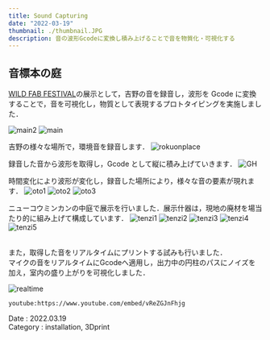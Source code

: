 ```yaml
---
title: Sound Capturing
date: "2022-03-19"
thumbnail: ./thumbnail.JPG
description: 音の波形Gcodeに変換し積み上げることで音を物質化・可視化する
---
```


## 音標本の庭

[WILD FAB FESTIVAL](../WildFab)の展示として，吉野の音を録音し，波形を Gcode に変換することで，音を可視化し，物質として表現するプロトタイピングを実施しました．

![main2](./main2.JPG)
![main](./main.JPG)

吉野の様々な場所で，環境音を録音します．
![rokuonplace](./yosinorokuon.JPG)

録音した音から波形を取得し，Gcode として縦に積み上げていきます．
![GH](./GH.JPG)

時間変化により波形が変化し，録音した場所により，様々な音の要素が現れます．
![oto1](./oto1.JPG)
![oto2](./oto2.JPG)
![oto3](./oto3.JPG)

ニューコウミンカンの中庭で展示を行いました．展示什器は，現地の廃材を場当たり的に組み上げて構成しています．
![tenzi1](./tenzi1.JPG)
![tenzi2](./tenzi2.JPG)
![tenzi3](./tenzi3.JPG)
![tenzi4](./tenzi4.JPG)
![tenzi5](./tenzi5.JPG)

<br>
また，取得した音をリアルタイムにプリントする試みも行いました．<br>
マイクの音をリアルタイムにGcodeへ適用し，出力中の円柱のパスにノイズを加え，室内の盛り上がりを可視化しました．

![realtime](./realtime.JPG)

`youtube:https://www.youtube.com/embed/vReZGJnFhjg`

Date : 2022.03.19<br>
Category : installation, 3Dprint
